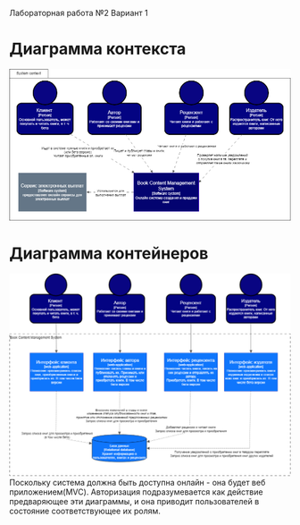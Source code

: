 Лабораторная работа №2
Вариант 1
# Диаграмма контекста
![CXdiagforPAPS drawio](./%D0%94%D0%B8%D0%B0%D0%B3%D1%80%D0%B0%D0%BC%D0%BC%D0%B0%20%D0%9A%D0%BE%D0%BD%D1%82%D0%B5%D0%BA%D1%81%D1%82%D0%B0.drawio.png)
# Диаграмма контейнеров
![CdiagforPAPS](./%D0%94%D0%B8%D0%B0%D0%B3%D1%80%D0%B0%D0%BC%D0%BC%D0%B0%20%D0%BA%D0%BE%D0%BD%D1%82%D0%B5%D0%B9%D0%BD%D0%B5%D1%80%D0%BE%D0%B2.drawio.png)
Поскольку система должна быть доступна онлайн - она будет веб приложением(MVC). Авторизация подразумевается как действие предваряющее эти диаграммы, и она приводит пользователей в состояние соответствующее их ролям.
